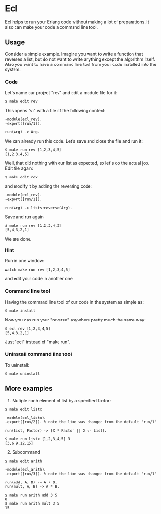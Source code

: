 # Ecl

Ecl helps to run your Erlang code without making a lot of preparations. It also
can make your code a command line tool.

## Usage

Consider a simple example. Imagine you want to write a function that reverses
a list, but do not want to write anything except the algorithm itself. Also
you want to have a command line tool from your code installed into the system.

### Code

Let's name our project "rev" and edit a module file for it:

```
$ make edit rev
```

This opens "vi" with a file of the following content:

```
-module(ecl_rev).
-export([run/1]).

run(Arg) -> Arg.
```

We can already run this code. Let's save and close the file and run it:

```
$ make run rev [1,2,3,4,5]
[1,2,3,4,5]
```

Well, that did nothing with our list as expected, so let's do the actual job.
Edit file again:

```
$ make edit rev
```

and modify it by adding the reversing code:

```
-module(ecl_rev).
-export([run/1]).

run(Arg) -> lists:reverse(Arg).
```

Save and run again:

```
$ make run rev [1,2,3,4,5]
[5,4,3,2,1]
```

We are done.

#### Hint

Run in one window:

```
watch make run rev [1,2,3,4,5]
```

and edit your code in another one.

### Command line tool

Having the command line tool of our code in the system as simple as:

```
$ make install
```

Now you can run your "reverse" anywhere pretty much the same way:

```
$ ecl rev [1,2,3,4,5]
[5,4,3,2,1]
```

Just "ecl" instead of "make run".

### Uninstall command line tool

To uninstall:

```
$ make uninstall
```

## More examples

1. Mutiple each element of list by a specified factor:

```
$ make edit listx
```
```
-module(ecl_listx).
-export([run/2]). % note the line was changed from the default "run/1"

run(List, Factor) -> [X * Factor || X <- List].
```
```
$ make run listx [1,2,3,4,5] 3
[3,6,9,12,15]
```

2. Subcommand

```
$ make edit arith
```
```
-module(ecl_arith).
-export([run/3]). % note the line was changed from the default "run/1"

run(add, A, B) -> A + B;
run(mult, A, B) -> A * B.
```
```
$ make run arith add 3 5
8
$ make run arith mult 3 5
15
```
